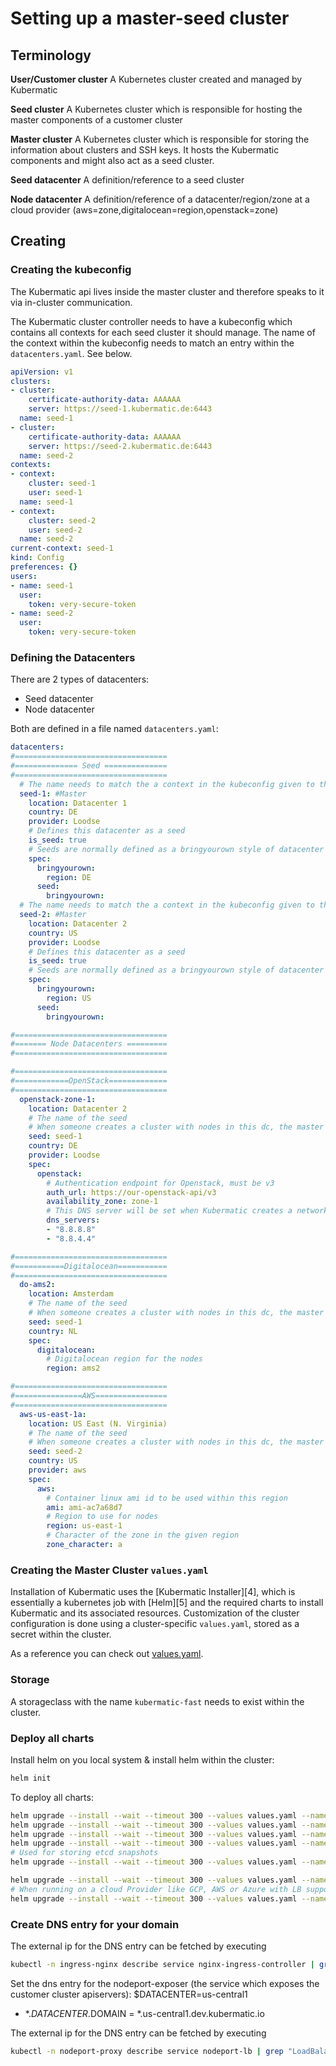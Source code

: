 # Setting up a master-seed cluster

## Terminology

**User/Customer cluster**
A Kubernetes cluster created and managed by Kubermatic

**Seed cluster**
A Kubernetes cluster which is responsible for hosting the master components of a customer cluster

**Master cluster**
A Kubernetes cluster which is responsible for storing the information about clusters and SSH keys.
It hosts the Kubermatic components and might also act as a seed cluster.

**Seed datacenter**
A definition/reference to a seed cluster

**Node datacenter**
A definition/reference of a datacenter/region/zone at a cloud provider (aws=zone,digitalocean=region,openstack=zone)

## Creating

### Creating the kubeconfig

The Kubermatic api lives inside the master cluster and therefore speaks to it via in-cluster communication.

The Kubermatic cluster controller needs to have a kubeconfig which contains all contexts for each seed cluster it should manage.
The name of the context within the kubeconfig needs to match an entry within the `datacenters.yaml`. See below.
```yaml
apiVersion: v1
clusters:
- cluster:
    certificate-authority-data: AAAAAA
    server: https://seed-1.kubermatic.de:6443
  name: seed-1
- cluster:
    certificate-authority-data: AAAAAA
    server: https://seed-2.kubermatic.de:6443
  name: seed-2
contexts:
- context:
    cluster: seed-1
    user: seed-1
  name: seed-1
- context:
    cluster: seed-2
    user: seed-2
  name: seed-2
current-context: seed-1
kind: Config
preferences: {}
users:
- name: seed-1
  user:
    token: very-secure-token
- name: seed-2
  user:
    token: very-secure-token
```

### Defining the Datacenters
There are 2 types of datacenters:
- Seed datacenter
- Node datacenter

Both are defined in a file named `datacenters.yaml`:
```yaml
datacenters:
#==================================
#============== Seed ==============
#==================================
  # The name needs to match the a context in the kubeconfig given to the controller
  seed-1: #Master
    location: Datacenter 1
    country: DE
    provider: Loodse
    # Defines this datacenter as a seed
    is_seed: true
    # Seeds are normally defined as a bringyourown style of datacenter
    spec:
      bringyourown:
        region: DE
      seed:
        bringyourown:
  # The name needs to match the a context in the kubeconfig given to the controller
  seed-2: #Master
    location: Datacenter 2
    country: US
    provider: Loodse
    # Defines this datacenter as a seed
    is_seed: true
    # Seeds are normally defined as a bringyourown style of datacenter
    spec:
      bringyourown:
        region: US
      seed:
        bringyourown:

#==================================
#======= Node Datacenters =========
#==================================

#==================================
#============OpenStack=============
#==================================
  openstack-zone-1:
    location: Datacenter 2
    # The name of the seed
    # When someone creates a cluster with nodes in this dc, the master components will live in seed-1
    seed: seed-1
    country: DE
    provider: Loodse
    spec:
      openstack:
        # Authentication endpoint for Openstack, must be v3
        auth_url: https://our-openstack-api/v3
        availability_zone: zone-1
        # This DNS server will be set when Kubermatic creates a network
        dns_servers:
        - "8.8.8.8"
        - "8.8.4.4"

#==================================
#===========Digitalocean===========
#==================================
  do-ams2:
    location: Amsterdam
    # The name of the seed
    # When someone creates a cluster with nodes in this dc, the master components will live in seed-1
    seed: seed-1
    country: NL
    spec:
      digitalocean:
        # Digitalocean region for the nodes
        region: ams2

#==================================
#===============AWS================
#==================================
  aws-us-east-1a:
    location: US East (N. Virginia)
    # The name of the seed
    # When someone creates a cluster with nodes in this dc, the master components will live in seed-1
    seed: seed-2
    country: US
    provider: aws
    spec:
      aws:
        # Container linux ami id to be used within this region
        ami: ami-ac7a68d7
        # Region to use for nodes
        region: us-east-1
        # Character of the zone in the given region
        zone_character: a

```


### Creating the Master Cluster `values.yaml`
Installation of Kubermatic uses the [Kubermatic Installer][4], which is essentially a kubernetes job with [Helm][5] and the required charts to install Kubermatic and its associated resources.
Customization of the cluster configuration is done using a cluster-specific `values.yaml`, stored as a secret within the cluster.

As a reference you can check out [values.yaml](values.yaml).

### Storage
A storageclass with the name `kubermatic-fast` needs to exist within the cluster.

### Deploy all charts
Install helm on you local system & install helm within the cluster:
```bash 
helm init
```

To deploy all charts:
```bash
helm upgrade --install --wait --timeout 300 --values values.yaml --namespace cert-manager cert-manager config/cert-manager/
helm upgrade --install --wait --timeout 300 --values values.yaml --namespace default certs config/certs/
helm upgrade --install --wait --timeout 300 --values values.yaml --namespace nginx-ingress-controller nginx-ingress-controller config/nginx-ingress-controller/
helm upgrade --install --wait --timeout 300 --values values.yaml --namespace oauth oauth config/oauth/
# Used for storing etcd snapshots
helm upgrade --install --wait --timeout 300 --values values.yaml --namespace minio minio config/minio/

helm upgrade --install --wait --timeout 300 --values values.yaml --namespace kubermatic kubermatic config/kubermatic/
# When running on a cloud Provider like GCP, AWS or Azure with LB support also install the nodeport-proxy
helm upgrade --install --wait --timeout 300 --values values.yaml --namespace nodeport-proxy nodeport-proxy config/nodeport-proxy/
```

### Create DNS entry for your domain
The external ip for the DNS entry can be fetched by executing
```bash
kubectl -n ingress-nginx describe service nginx-ingress-controller | grep "LoadBalancer Ingress"
```

Set the dns entry for the nodeport-exposer (the service which exposes the customer cluster apiservers):
$DATACENTER=us-central1
- *.$DATACENTER.$DOMAIN  =  *.us-central1.dev.kubermatic.io

The external ip for the DNS entry can be fetched by executing
```bash
kubectl -n nodeport-proxy describe service nodeport-lb | grep "LoadBalancer Ingress"
```
